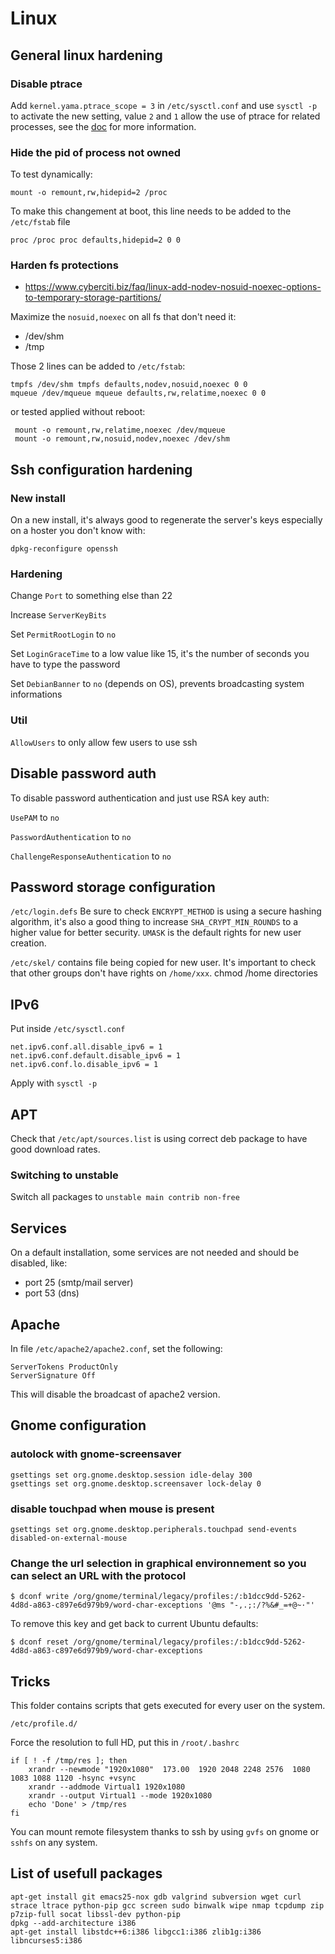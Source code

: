 # Linux

## General linux hardening

### Disable ptrace

Add `kernel.yama.ptrace_scope = 3` in `/etc/sysctl.conf` and use `sysctl -p` to activate the new setting, value `2` and `1` allow the use of ptrace for related processes, see the [doc](https://www.kernel.org/doc/Documentation/security/Yama.txt) for more information.

### Hide the pid of process not owned

To test dynamically:
```
mount -o remount,rw,hidepid=2 /proc
```
To make this changement at boot, this line needs to be added to the `/etc/fstab` file
```
proc /proc proc defaults,hidepid=2 0 0
```

### Harden fs protections

* https://www.cyberciti.biz/faq/linux-add-nodev-nosuid-noexec-options-to-temporary-storage-partitions/

Maximize the `nosuid,noexec` on all fs that don't need it:
* /dev/shm
* /tmp

Those 2 lines can be added to `/etc/fstab`:
```
tmpfs /dev/shm tmpfs defaults,nodev,nosuid,noexec 0 0
mqueue /dev/mqueue mqueue defaults,rw,relatime,noexec 0 0
```
or tested applied without reboot:
```
 mount -o remount,rw,relatime,noexec /dev/mqueue
 mount -o remount,rw,nosuid,nodev,noexec /dev/shm
```

## Ssh configuration hardening

### New install

On a new install, it's always good to regenerate the server's keys especially on a hoster you don't know with:

```dpkg-reconfigure openssh```

### Hardening
Change `Port` to something else than 22

Increase `ServerKeyBits`

Set `PermitRootLogin` to `no`

Set `LoginGraceTime` to a low value like 15, it's the number of seconds you have to type the password

Set `DebianBanner` to `no` (depends on OS), prevents broadcasting system informations

### Util

`AllowUsers` to only allow few users to use ssh

## Disable password auth
To disable password authentication and just use RSA key auth:

`UsePAM` to `no`

`PasswordAuthentication` to `no`

`ChallengeResponseAuthentication` to `no`

## Password storage configuration

```/etc/login.defs```
Be sure to check `ENCRYPT_METHOD` is using a secure hashing algorithm, it's also a good thing to increase `SHA_CRYPT_MIN_ROUNDS` to a higher value for better security.
`UMASK` is the default rights for new user creation.

```/etc/skel/``` contains file being copied for new user. It's important to check that other groups don't have rights on ```/home/xxx```.
chmod /home directories

## IPv6

Put inside `/etc/sysctl.conf`
```
net.ipv6.conf.all.disable_ipv6 = 1
net.ipv6.conf.default.disable_ipv6 = 1
net.ipv6.conf.lo.disable_ipv6 = 1
```

Apply with `sysctl -p`

## APT

Check that ```/etc/apt/sources.list``` is using correct deb package to have good download rates.

### Switching to unstable

Switch all packages to `unstable main contrib non-free`

## Services

On a default installation, some services are not needed and should be disabled, like:
* port 25 (smtp/mail server)
* port 53 (dns)

## Apache

In file `/etc/apache2/apache2.conf`, set the following:
```
ServerTokens ProductOnly
ServerSignature Off
```
This will disable the broadcast of apache2 version.

## Gnome configuration

### autolock with gnome-screensaver

```
gsettings set org.gnome.desktop.session idle-delay 300
gsettings set org.gnome.desktop.screensaver lock-delay 0
```

### disable touchpad when mouse is present

```
gsettings set org.gnome.desktop.peripherals.touchpad send-events disabled-on-external-mouse
```

### Change the url selection in graphical environnement so you can select an URL with the protocol

```
$ dconf write /org/gnome/terminal/legacy/profiles:/:b1dcc9dd-5262-4d8d-a863-c897e6d979b9/word-char-exceptions '@ms "-,.;:/?%&#_=+@~·"'
```

To remove this key and get back to current Ubuntu defaults:
```
$ dconf reset /org/gnome/terminal/legacy/profiles:/:b1dcc9dd-5262-4d8d-a863-c897e6d979b9/word-char-exceptions
```

## Tricks

This folder contains scripts that gets executed for every user on the system.
```
/etc/profile.d/
```
Force the resolution to full HD, put this in `/root/.bashrc`
```
if [ ! -f /tmp/res ]; then                                                      
    xrandr --newmode "1920x1080"  173.00  1920 2048 2248 2576  1080 1083 1088 1120 -hsync +vsync
    xrandr --addmode Virtual1 1920x1080
    xrandr --output Virtual1 --mode 1920x1080
    echo 'Done' > /tmp/res
fi
```

You can mount remote filesystem thanks to ssh by using `gvfs` on gnome or `sshfs` on any system.

## List of usefull packages

```
apt-get install git emacs25-nox gdb valgrind subversion wget curl strace ltrace python-pip gcc screen sudo binwalk wipe nmap tcpdump zip p7zip-full socat libssl-dev python-pip
dpkg --add-architecture i386
apt-get install libstdc++6:i386 libgcc1:i386 zlib1g:i386 libncurses5:i386
```
